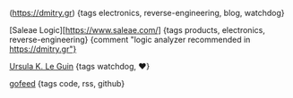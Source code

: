 
(https://dmitry.gr) {tags electronics, reverse-engineering, blog, watchdog}

[Saleae Logic][https://www.saleae.com/] {tags products, electronics, reverse-engineering} {comment "logic analyzer recommended in https://dmitry.gr"}

[Ursula K. Le Guin](https://www.ursulakleguin.com/home/) {tags watchdog, ❤}

[gofeed](https://github.com/mmcdole/gofeed) {tags code, rss, github}

